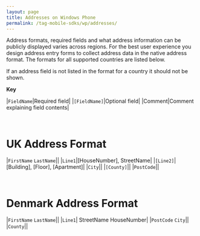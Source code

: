 ```yaml
---
layout: page
title: Addresses on Windows Phone
permalink: /tag-mobile-sdks/wp/addresses/
---
```


Address formats, required fields and what address information can be publicly displayed varies across regions. For the best user experience you design address entry forms to collect address data in the native address format. The formats for all supported countries are listed below.

If an address field is not listed in the format for a country it should not be shown.

**Key**

|`FieldName`|Required field|
|`[FieldName]`|Optional field|
|Comment|Comment explaining field contents|

<br />

# UK Address Format

|`FirstName` `LastName`||
|`Line1`|[HouseNumber], StreetName|
|`[Line2]`|[Building], [Floor], [Apartment]|
|`City`||
|`[County]`||
|`PostCode`||

<br/>

# Denmark Address Format

|`FirstName` `LastName`||
|`Line1`| StreetName HouseNumber|
|`PostCode` `City`||
|`County`||

<br/>